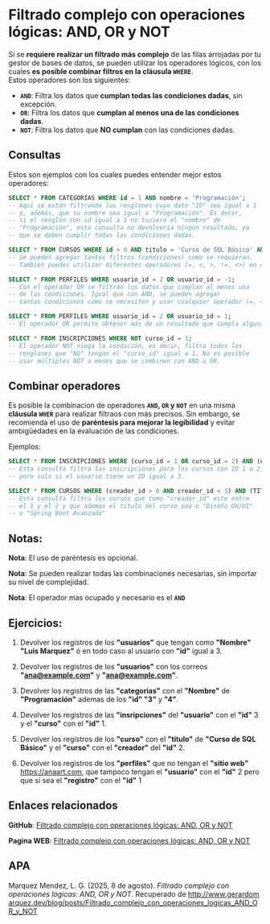 # Filtrado complejo con operaciones lógicas: AND, OR y NOT

Si se **requiere realizar un filtrado más complejo** de las filas arrojadas por tu gestor de bases de datos, se pueden utilizar los operadores lógicos, con los cuales **es posible combinar filtros en la cláusula `WHERE`**.  
Estos operadores son los siguientes:

- **`AND`**: Filtra los datos que **cumplan todas las condiciones dadas**, sin excepción.
- **`OR`**: Filtra los datos que **cumplan al menos una de las condiciones dadas**.
- **`NOT`**: Filtra los datos que **NO cumplan** con las condiciones dadas.


## Consultas
Estos son ejemplos con los cuales puedes entender mejor estos operadores:
```sql
SELECT * FROM CATEGORIAS WHERE id = 1 AND nombre = 'Programación';
-- Aquí se están filtrando los renglones cuyo dato "ID" sea igual a 1
-- y, además, que su nombre sea igual a "Programación". Es decir,
-- si el renglón con id igual a 1 no tuviera el "nombre" de
-- "Programación", esta consulta no devolvería ningún resultado, ya
-- que se deben cumplir todas las condiciones dadas.

SELECT * FROM CURSOS WHERE id > 0 AND titulo = 'Curso de SQL Básico' AND creador_id < 3;
-- Se pueden agregar tantos filtros (condiciones) como se requieran.
-- También puedes utilizar diferentes operadores (=, <, >, !=, <>) en cada condición.

SELECT * FROM PERFILES WHERE usuario_id = 2 OR usuario_id = -1;
-- Con el operador OR se filtran los datos que cumplan al menos una
-- de las condiciones. Igual que con AND, se pueden agregar
-- tantas condiciones como se necesiten y usar cualquier operador (=, <, >, !=, <>).

SELECT * FROM PERFILES WHERE usuario_id = 2 OR usuario_id = 1;
-- El operador OR permite obtener más de un resultado que cumpla alguna de las condiciones.

SELECT * FROM INSCRIPCIONES WHERE NOT curso_id = 1;
-- El operador NOT niega la condición, es decir, filtra todos los
-- renglones que "NO" tengan el "curso_id" igual a 1. No es posible
-- usar múltiples NOT a menos que se combinen con AND u OR.
```

## Combinar operadores
Es posible la combinacion de operadores **`AND`, `OR` y `NOT`** en una misma **cláusula `WHER`** para realizar filtraos con más precisos. Sin embargo, se recomienda el uso de **paréntesis para mejorar la legibilidad** y evitar ambigüedades en la evaluación de las condiciones.

Ejemplos:
```sql
SELECT * FROM INSCRIPCIONES WHERE (curso_id = 1 OR curso_id = 2) AND (usuario_id = 3);
-- Esta consulta filtra las inscripciones para los cursos con ID 1 o 2,
-- pero solo si el usuario tiene un ID igual a 3.

SELECT * FROM CURSOS WHERE (creador_id > 0 AND creador_id < 3) AND (TITULO = 'Diseño UX/UI' OR titulo = 'Spring Boot Avanzado')
-- Esta consulta filtra los cursos que como "creador_id" este entre
-- el 1 y el 2 y que ademas el titulo del curso sea o "Diseño UX/UI"
-- o "Spring Boot Avanzado"
```

## Notas:

**Nota**: El uso de paréntesis es opcional.

**Nota**: Se pueden realizar todas las combinaciones necesarias, sin importar su nivel de complejidad.

**Nota**: El operador mas ocupado y necesario es el **`AND`**

## Ejercicios:

1. Devolver los registros de los **"usuarios"** que tengan como **"Nombre" "Luis Marquez"** ó en todo caso al usuario con **"id"** igual a 3.

2. Devolver los registros de los **"usuarios"** con los correos **"ana@example.com"** y **"ana@example.com"**.

3. Devolver los registros de las **"categorias"** con el **"Nombre"** de **"Programación"** ademas de los **"id" "3"** y **"4"**.

4. Devolver los registros de las **"insripciones"** del **"usuario"** con el **"id"** 3 y el **"curso"** con el **"id"** 1.

5. Devolver los registros de los **"curso"** con el **"titulo"** de **"Curso de SQL Básico"** y el **"curso"** con el **"creador"** del **"id"** 2.

6. Devolver los registros de los **"perfiles"** que no tengan el **"sitio web"** https://anaart.com, que tampoco tengan el **"usuario"** con el **"id"** 2 pero que si sea el **"registro"** con el **"id"** 1

## Enlaces relacionados

**GitHub**: <a class="postLinks" href="https://github.com/AlgorithmHappy/Curso-de-SQL-SELECT-Facil-y-Rapido/blob/main/Filtrado%20complejo%20con%20operaciones%20logicas%20AND%20OR%20y%20NOT.md" target="_blank">Filtrado complejo con operaciones lógicas: AND, OR y NOT</a>

**Pagina WEB**: <a class="postLinks" href="http://www.gerardomarquez.dev/blog/posts/Filtrado_complejo_con_operaciones_logicas_AND_OR_y_NOT" target="_blank">Filtrado complejo con operaciones lógicas: AND, OR y NOT</a>

## APA

Marquez Mendez, L. G. (2025, 8 de agosto). *Filtrado complejo con operaciones lógicas: AND, OR y NOT*. Recuperado de <span style="word-break: break-all;">http://www.gerardomarquez.dev/blog/posts/Filtrado_complejo_con_operaciones_logicas_AND_OR_y_NOT</span>
